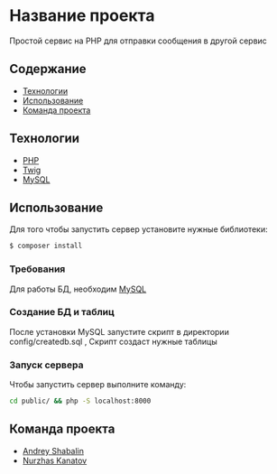 # Название проекта
Простой сервис на PHP для отправки сообщения в другой сервис
## Содержание
- [Технологии](#технологии)
- [Использование](#использование)
- [Команда проекта](#команда-проекта)

## Технологии
- [PHP](https://www.php.net/)
- [Twig](https://twig.symfony.com/)
- [MySQL](https://www.mysql.com/)

## Использование
Для того чтобы запустить сервер установите нужные библиотеки:
```sh
$ composer install
```


### Требования
Для работы БД, необходим [MySQL](https://www.mysql.com/)

### Создание БД и таблиц
После установки MySQL запустите скрипт в директории config/createdb.sql , Скрипт создаст нужные таблицы

### Запуск сервера
Чтобы запустить сервер выполните команду:
```sh
cd public/ && php -S localhost:8000
```

## Команда проекта

- [Andrey Shabalin](https://github.com/Andreyshabalinn)
- [Nurzhas Kanatov](https://github.com/kanatovnurzhas)
